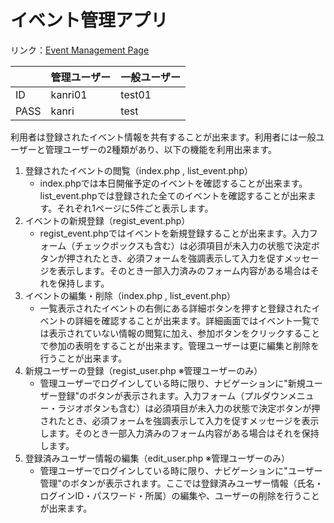 # イベント管理アプリ
リンク：[Event Management Page](http://portfolio20221010.herokuapp.com/ems/login.php)

|  | 管理ユーザー | 一般ユーザー |
----|:----|:---- 
| ID | kanri01 | test01 |
| PASS | kanri | test |

利用者は登録されたイベント情報を共有することが出来ます。利用者には一般ユーザーと管理ユーザーの2種類があり、以下の機能を利用出来ます。

1. 登録されたイベントの閲覧（index.php , list_event.php）
    - index.phpでは本日開催予定のイベントを確認することが出来ます。list_event.phpでは登録された全てのイベントを確認することが出来ます。それぞれ1ページに5件ごと表示します。
2. イベントの新規登録（regist_event.php）
    - regist_event.phpではイベントを新規登録することが出来ます。入力フォーム（チェックボックスも含む）は必須項目が未入力の状態で決定ボタンが押されたとき、必須フォームを強調表示して入力を促すメッセージを表示します。そのとき一部入力済みのフォーム内容がある場合はそれを保持します。
3. イベントの編集・削除（index.php , list_event.php）
    - 一覧表示されたイベントの右側にある詳細ボタンを押すと登録されたイベントの詳細を確認することが出来ます。詳細画面ではイベント一覧では表示されていない情報の閲覧に加え、参加ボタンをクリックすることで参加の表明をすることが出来ます。管理ユーザーは更に編集と削除を行うことが出来ます。
4. 新規ユーザーの登録（regist_user.php ※管理ユーザーのみ）
    - 管理ユーザーでログインしている時に限り、ナビゲーションに"新規ユーザー登録"のボタンが表示されます。入力フォーム（プルダウンメニュー・ラジオボタンも含む）は必須項目が未入力の状態で決定ボタンが押されたとき、必須フォームを強調表示して入力を促すメッセージを表示します。そのとき一部入力済みのフォーム内容がある場合はそれを保持します。
5. 登録済みユーザー情報の編集（edit_user.php ※管理ユーザーのみ）
    - 管理ユーザーでログインしている時に限り、ナビゲーションに"ユーザー管理"のボタンが表示されます。ここでは登録済みユーザー情報（氏名・ログインID・パスワード・所属）の編集や、ユーザーの削除を行うことが出来ます。
